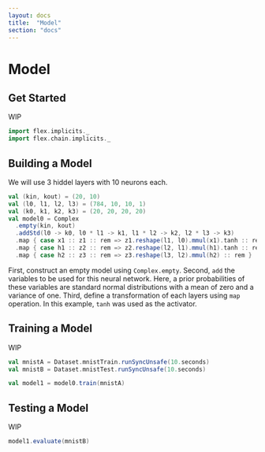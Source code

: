 ```yaml
---
layout: docs
title:  "Model"
section: "docs"
---
```


# Model

## Get Started

WIP

``` scala 
import flex.implicits._
import flex.chain.implicits._
```

## Building a Model

We will use 3 hiddel layers with 10 neurons each.

``` scala
val (kin, kout) = (20, 10)
val (l0, l1, l2, l3) = (784, 10, 10, 1)
val (k0, k1, k2, k3) = (20, 20, 20, 20)
val model0 = Complex
  .empty(kin, kout)
  .addStd(l0 -> k0, l0 * l1 -> k1, l1 * l2 -> k2, l2 * l3 -> k3)
  .map { case x1 :: z1 :: rem => z1.reshape(l1, l0).mmul(x1).tanh :: rem }
  .map { case h1 :: z2 :: rem => z2.reshape(l2, l1).mmul(h1).tanh :: rem }
  .map { case h2 :: z3 :: rem => z3.reshape(l3, l2).mmul(h2) :: rem }
```

First, construct an empty model using `Complex.empty`. Second, `add` the variables to be used for this neural network. Here, a prior probabilities of these variables are standard normal distributions with a mean of zero and a variance of one. Third, define a transformation of each layers using `map` operation. In this example, `tanh` was used as the activator.

## Training a Model

WIP

``` scala
val mnistA = Dataset.mnistTrain.runSyncUnsafe(10.seconds)
val mnistB = Dataset.mnistTest.runSyncUnsafe(10.seconds)

val model1 = model0.train(mnistA)
```

## Testing a Model

WIP

``` scala
model1.evaluate(mnistB)
```
